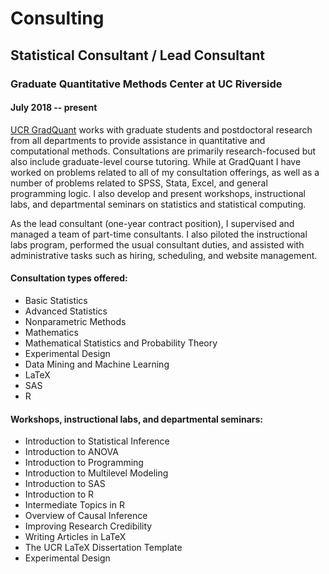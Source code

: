 # Consulting

## Statistical Consultant / Lead Consultant
### Graduate Quantitative Methods Center at UC Riverside 
#### July 2018 -- present

<a href="https://gradquant.ucr.edu/" target="blank">UCR GradQuant</a> works with graduate students and postdoctoral research from all departments to provide assistance in quantitative and computational methods. Consultations are primarily research-focused but also include graduate-level course tutoring. While at GradQuant I have worked on problems related to all of my consultation offerings, as well as a number of problems related to SPSS, Stata, Excel, and general programming logic. I also develop and present workshops, instructional labs, and departmental seminars on statistics and statistical computing. 

As the lead consultant (one-year contract position), I supervised and managed a team of part-time consultants. I also piloted the instructional labs program, performed the usual consultant duties, and assisted with administrative tasks such as hiring, scheduling, and website management.

#### Consultation types offered: 
- Basic Statistics
- Advanced Statistics
- Nonparametric Methods
- Mathematics
- Mathematical Statistics and Probability Theory
- Experimental Design
- Data Mining and Machine Learning
- LaTeX
- SAS
- R

#### Workshops, instructional labs, and departmental seminars: 
- Introduction to Statistical Inference
- Introduction to ANOVA
- Introduction to Programming 
- Introduction to Multilevel Modeling
- Introduction to SAS
- Introduction to R
- Intermediate Topics in R
- Overview of Causal Inference
- Improving Research Credibility
- Writing Articles in LaTeX
- The UCR LaTeX Dissertation Template
- Experimental Design
